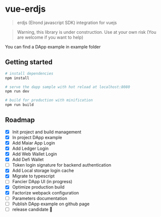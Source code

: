 # vue-erdjs

> erdjs (Elrond javascript SDK) integration for vuejs

> Warning, this library is under construction. Use at your own risk (You are welcome if you want to help)

You can find a DApp example in example folder

## Getting started

``` bash
# install dependencies
npm install

# serve the dapp sample with hot reload at localhost:8080
npm run dev

# build for production with minification
npm run build
```

## Roadmap

- [x] Init project and build management
- [x] In project DApp example
- [x] Add Maiar App Login
- [x] Add Ledger Login
- [x] Add Web Wallet Login
- [x] Add Defi Wallet
- [ ] Token login signature for backend authentication
- [x] Add Local storage login cache
- [x] Migrate to typescript
- [ ] Fancier DApp UI (in progress)
- [x] Optimize production build
- [x] Factorize webpack configuration
- [ ] Parameters documentation
- [ ] Publish DApp example on github page
- [ ] release candidate :tada:
